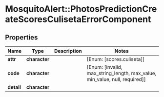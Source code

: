 # MosquitoAlert::PhotosPredictionCreateScoresCulisetaErrorComponent


## Properties
Name | Type | Description | Notes
------------ | ------------- | ------------- | -------------
**attr** | **character** |  | [Enum: [scores.culiseta]] 
**code** | **character** |  | [Enum: [invalid, max_string_length, max_value, min_value, null, required]] 
**detail** | **character** |  | 


